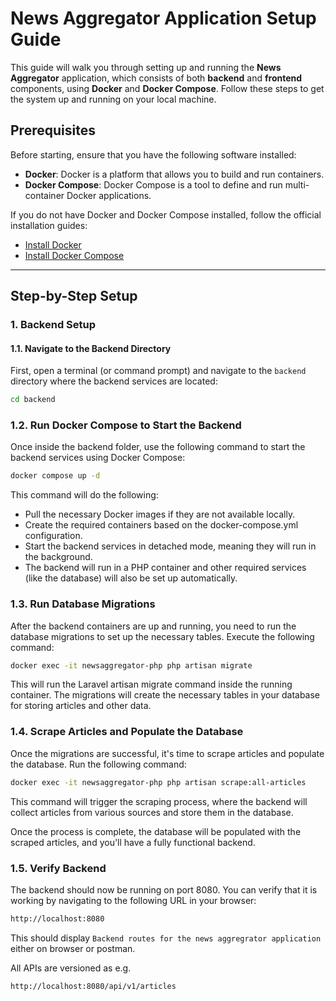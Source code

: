 # News Aggregator Application Setup Guide

This guide will walk you through setting up and running the **News Aggregator** application, which consists of both **backend** and **frontend** components, using **Docker** and **Docker Compose**. Follow these steps to get the system up and running on your local machine.

## Prerequisites

Before starting, ensure that you have the following software installed:

- **Docker**: Docker is a platform that allows you to build and run containers.
- **Docker Compose**: Docker Compose is a tool to define and run multi-container Docker applications.

If you do not have Docker and Docker Compose installed, follow the official installation guides:

- [Install Docker](https://docs.docker.com/get-docker/)
- [Install Docker Compose](https://docs.docker.com/compose/install/)

---

## Step-by-Step Setup

### 1. Backend Setup

#### 1.1. Navigate to the Backend Directory

First, open a terminal (or command prompt) and navigate to the `backend` directory where the backend services are located:

```bash
cd backend
```

### 1.2. Run Docker Compose to Start the Backend

Once inside the backend folder, use the following command to start the backend services using Docker Compose:

```bash
docker compose up -d
```

This command will do the following:

- Pull the necessary Docker images if they are not available locally.
- Create the required containers based on the docker-compose.yml configuration.
- Start the backend services in detached mode, meaning they will run in the background.
- The backend will run in a PHP container and other required services (like the database) will also be set up automatically.

### 1.3. Run Database Migrations

After the backend containers are up and running, you need to run the database migrations to set up the necessary tables. Execute the following command:

```bash
docker exec -it newsaggregator-php php artisan migrate
```

This will run the Laravel artisan migrate command inside the running container. The migrations will create the necessary tables in your database for storing articles and other data.

### 1.4. Scrape Articles and Populate the Database

Once the migrations are successful, it's time to scrape articles and populate the database. Run the following command:

```bash
docker exec -it newsaggregator-php php artisan scrape:all-articles
```

This command will trigger the scraping process, where the backend will collect articles from various sources and store them in the database.

Once the process is complete, the database will be populated with the scraped articles, and you'll have a fully functional backend.

### 1.5. Verify Backend

The backend should now be running on port 8080. You can verify that it is working by navigating to the following URL in your browser:

```bash
http://localhost:8080
```

This should display ``Backend routes for the news aggregrator application`` either on browser or postman.

All APIs are versioned as e.g.

```bash
http://localhost:8080/api/v1/articles
```

<!-- 1. make sure to have docker and docker compose installed
2. cd into the backend folder/directory and run *docker compose up -d*
3. Once done, run *docker exec -it newsaggregator-php php artisan migrate* to run the db migrations
4. Once completed succesfully, scrape the articles and add data to the database by running *docker exec -it newsaggregator-php php artisan scrape:all-articles*
5. After succesful completion, the backend should be running on port 8080 and the db should have all the scrapped articles.
6. Now, to run the frontend, cd into the frontend folder and run *docker build -t frontend .* to create build the dockerfile
7. To run the react frontend, run the docker image on port 3000 - *docker run -p 3000:80 frontend* -->
